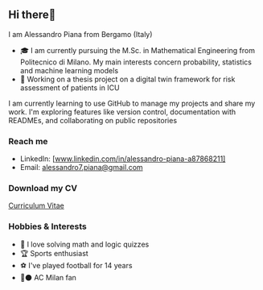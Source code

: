 ## Hi there👋

I am Alessandro Piana from Bergamo (Italy)
- 🎓 I am currently pursuing the M.Sc. in Mathematical Engineering from Politecnico di Milano. My main interests concern probability, statistics and machine learning models
- 💼 Working on a thesis project on a digital twin framework for risk assessment of patients in ICU

I am currently learning to use GitHub to manage my projects and share my work. I'm exploring features like version control, documentation with READMEs, and collaborating on public repositories

### Reach me
- LinkedIn: [www.linkedin.com/in/alessandro-piana-a87868211]
- Email: alessandro7.piana@gmail.com

### Download my CV
[Curriculum Vitae](./CurriculumVitae.pdf)

### Hobbies & Interests
- 🧮 I love solving math and logic quizzes
- 🏆 Sports enthusiast
- ⚽ I've played football for 14 years
- 🔴⚫ AC Milan fan

<!--
**alepiana/alepiana** is a ✨ _special_ ✨ repository because its `README.md` (this file) appears on your GitHub profile.

Here are some ideas to get you started:

- 🔭 I’m currently working on ...
- 🌱 I’m currently learning ...
- 👯 I’m looking to collaborate on ...
- 🤔 I’m looking for help with ...
- 💬 Ask me about ...
- 📫 How to reach me: ...
- 😄 Pronouns: ...
- ⚡ Fun fact: ...
-->

